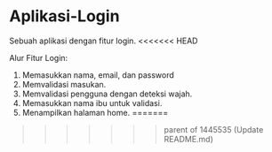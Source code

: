 # Aplikasi-Login
Sebuah aplikasi dengan fitur login.
<<<<<<< HEAD

Alur Fitur Login:
1. Memasukkan nama, email, dan password
2. Memvalidasi masukan.
3. Memvalidasi pengguna dengan deteksi wajah.
4. Memasukkan nama ibu untuk validasi.
5. Menampilkan halaman home.
=======
>>>>>>> parent of 1445535 (Update README.md)
